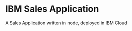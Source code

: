IBM Sales Application
================================================================================

A Sales Application written in node, deployed in IBM Cloud
